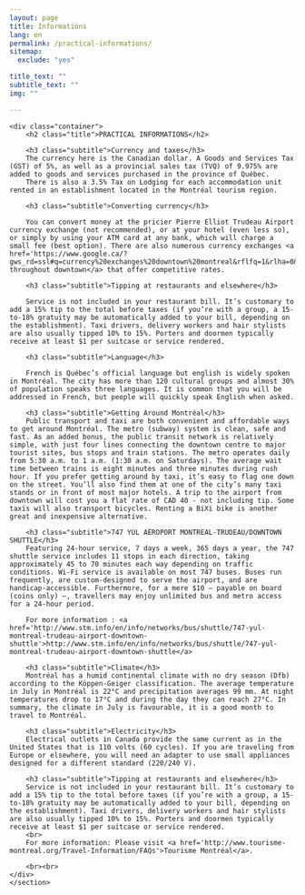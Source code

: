 ```yaml
---
layout: page
title: Informations
lang: en
permalink: /practical-informations/
sitemap:
  exclude: "yes"

title_text: ""
subtitle_text: ""
img: ""

---
```

<div class="container-fluid">
	<section>

	<div class="container">
		<h2 class="title">PRACTICAL INFORMATIONS</h2>

		<h3 class="subtitle">Currency and taxes</h3>
		The currency here is the Canadian dollar. A Goods and Services Tax (GST) of 5%, as well as a provincial sales tax (TVQ) of 9.975% are added to goods and services purchased in the province of Québec.
		There is also a 3.5% Tax on Lodging for each accommodation unit rented in an establishment located in the Montréal tourism region.

		<h3 class="subtitle">Converting currency</h3>

		You can convert money at the pricier Pierre Elliot Trudeau Airport currency exchange (not recommended), or at your hotel (even less so), or simply by using your ATM card at any bank, which will charge a small fee (best option). There are also numerous currency exchanges <a href='https://www.google.ca/?gws_rd=ssl#q=currency%20exchanges%20downtown%20montreal&rflfq=1&rlha=0&tbm=lcl&tbs=lf:1,lf_ui:2&rlfi=hd:;si:'>located throughout downtown</a> that offer competitive rates.

		<h3 class="subtitle">Tipping at restaurants and elsewhere</h3>

		Service is not included in your restaurant bill. It’s customary to add a 15% tip to the total before taxes (if you’re with a group, a 15-to-18% gratuity may be automatically added to your bill, depending on the establishment). Taxi drivers, delivery workers and hair stylists are also usually tipped 10% to 15%. Porters and doormen typically receive at least $1 per suitcase or service rendered.

		<h3 class="subtitle">Language</h3>

		French is Québec’s official language but english is widely spoken in Montréal. The city has more than 120 cultural groups and almost 30% of population speaks three languages. It is common that you will be addressed in French, but people will quickly speak English when asked.
		
		<h3 class="subtitle">Getting Around Montréal</h3>
		Public transport and taxi are both convenient and affordable ways to get around Montréal. The metro (subway) system is clean, safe and fast. As an added bonus, the public transit network is relatively simple, with just four lines connecting the downtown centre to major tourist sites, bus stops and train stations. The metro operates daily from 5:30 a.m. to 1 a.m. (1:30 a.m. on Saturdays). The average wait time between trains is eight minutes and three minutes during rush hour. If you prefer getting around by taxi, it’s easy to flag one down on the street. You’ll also find them at one of the city’s many taxi stands or in front of most major hotels. A trip to the airport from downtown will cost you a flat rate of CAD 40 - not including tip. Some taxis will also transport bicycles. Renting a BiXi bike is another great and inexpensive alternative.
		
		<h3 class="subtitle">747 YUL AÉROPORT MONTREAL-TRUDEAU/DOWNTOWN SHUTTLE</h3>
		Featuring 24-hour service, 7 days a week, 365 days a year, the 747 shuttle service includes 11 stops in each direction, taking approximately 45 to 70 minutes each way depending on traffic conditions. Wi-Fi service is available on most 747 buses. Buses run frequently, are custom-designed to serve the airport, and are handicap-accessible. Furthermore, for a mere $10 – payable on board (coins only) –, travellers may enjoy unlimited bus and metro access for a 24-hour period.

		For more information : <a href='http://www.stm.info/en/info/networks/bus/shuttle/747-yul-montreal-trudeau-airport-downtown-shuttle'>http://www.stm.info/en/info/networks/bus/shuttle/747-yul-montreal-trudeau-airport-downtown-shuttle</a>
		
		<h3 class="subtitle">Climate</h3>
		Montréal has a humid continental climate with no dry season (Dfb) according to the Köppen-Geiger classification. The average temperature in July in Montréal is 22°C and precipitation averages 99 mm. At night temperatures drop to 17°C and during the day they can reach 27°C. In summary, the climate in July is favourable, it is a good month to travel to Montréal.
		
		<h3 class="subtitle">Electricity</h3>
		Electrical outlets in Canada provide the same current as in the United States that is 110 volts (60 cycles). If you are traveling from Europe or elsewhere, you will need an adapter to use small appliances designed for a different standard (220/240 V).
		
		<h3 class="subtitle">Tipping at restaurants and elsewhere</h3>
		Service is not included in your restaurant bill. It’s customary to add a 15% tip to the total before taxes (if you’re with a group, a 15-to-18% gratuity may be automatically added to your bill, depending on the establishment). Taxi drivers, delivery workers and hair stylists are also usually tipped 10% to 15%. Porters and doormen typically receive at least $1 per suitcase or service rendered.
		<br>
		For more information: Please visit <a href='http://www.tourisme-montreal.org/Travel-Information/FAQs'>Tourisme Montréal</a>.

		<br><br>
	</div>
	</section>

</div>